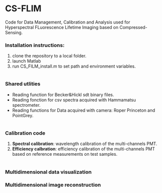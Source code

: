 # CS-FLIM
Code for Data Management, Calibration and Analysis used for Hyperspectral FLuorescence Lifetime Imaging based on Compressed-Sensing.
### Installation instructions:
1) clone the repository to a local folder.
2) launch Matlab
3) run CS_FILM_install.m to set path and environment variables.
#

### Shared utlities ###
- Reading function for Becker&Hickl sdt binary files.
- Reading fonction for csv spectra acquired with Hammamatsu spectrometer.
- Reading functions for Data acquired with camera: Roper Princeton and PointGrey.
#
### Calibration code ###
1) **Spectral calibration**:
  wavelength calibration of the multi-channels PMT.
2) **Efficiency calbration**:
  efficiency calibration of the multi-channels PMT based on reference measurements on test samples.
#

### Multidimensional data visualization ###

### Multidimensional image reconstruction ###

<!-- # Markdown Cheat Sheet

Thanks for visiting [The Markdown Guide](https://www.markdownguide.org)!

This Markdown cheat sheet provides a quick overview of all the Markdown syntax elements. It canât cover every edge case, so if you need more information about any of these elements, refer to the reference guides for [basic syntax](https://www.markdownguide.org/basic-syntax) and [extended syntax](https://www.markdownguide.org/extended-syntax).

## Basic Syntax

These are the elements outlined in John Gruberâs original design document. All Markdown applications support these elements.

### Heading

# H1
## H2
### H3

### Bold

**bold text**

### Italic

*italicized text*

### Blockquote

> blockquote

### Ordered List

1. First item
2. Second item
3. Third item

### Unordered List

- First item
- Second item
- Third item

### Code

`code`

### Horizontal Rule

---

### Link

[title](https://www.example.com)

### Image

![alt text](image.jpg)

## Extended Syntax

These elements extend the basic syntax by adding additional features. Not all Markdown applications support these elements.

### Table

| Syntax | Description |
| ----------- | ----------- |
| Header | Title |
| Paragraph | Text |

### Fenced Code Block

```
{
  "firstName": "John",
  "lastName": "Smith",
  "age": 25
}
```

### Footnote

Here's a sentence with a footnote. [^1]

[^1]: This is the footnote.

### Heading ID

### My Great Heading {#custom-id}

### Definition List

term
: definition

### Strikethrough

~~The world is flat.~~

### Task List

- [x] Write the press release
- [ ] Update the website
- [ ] Contact the media
